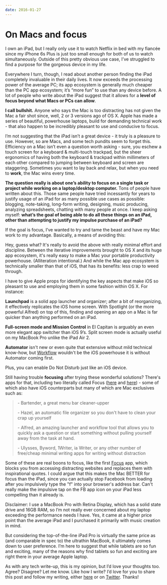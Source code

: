 ```yaml
---
date: 2016-01-27
---
```


# On Macs and focus
<p>I own an iPad, but I really only use it to watch Netflix in bed with my fiancée since my iPhone 6s Plus is just too small enough for both of us to watch simultaneously. Outside of this pretty obvious use case, I’ve struggled to find a purpose for the gorgeous device in my life.</p><p>Everywhere I turn, though, I read about another person finding the iPad completely invaluable in their daily lives. It now exceeds the processing power of the average PC; its app ecosystem is generally much cheaper than the PC app ecosystem; it’s “more fun” to use than any device before. A lot of people who write about the iPad suggest that it allows for a <strong>level of focus beyond what Macs or PCs can allow</strong>.&nbsp;</p><p><strong>I call bullshit.</strong> Anyone who says the Mac is too distracting has not given the Mac a fair shot since, well, 2 or 3 versions ago of OS X. Apple has made a series of beautiful, powerhouse laptops, build for demanding technical work - that also happen to be incredibly pleasant to use and conducive to focus.</p><p>I’m not suggesting that the iPad isn’t a great device - it truly is a pleasure to use. However, so are Macs, and some tech pundits seem to forget this. Efficiency on a Mac isn’t even a question worth asking - sure, you eschew a touch screen for a keyboard &amp; multi-touch trackpad, but the sheer ergonomics of having both the keyboard &amp; trackpad within millimeters of each other compared to jumping between keyboard and screen are staggering. Sometimes you want to lay back and relax, but when you need to <strong>work</strong>, the Mac wins every time.&nbsp;</p><p><strong>The question really is about one’s ability to focus on a single task or project while working on a laptop/desktop computer.</strong> Tons of people have written about this. Those same people have tried incessantly for years to justify usage of an iPad for as many possible use cases as possible: blogging, note-taking, long-form writing, designing, music producing, analyzing spreadsheets, chatting with many people at once. I keep asking myself: <strong>what’s the goal of being able to do all these things on an iPad, other than attempting to justify my impulse purchase of an iPad?</strong></p><p>If the goal is focus, I’ve wanted to try and tame the beast and have my Mac work to my advantage. Basically, a means of avoiding this:</p><p>Hey, guess what? It's really to avoid the above with really minimal effort and discipline. Between the iterative improvements brought to OS X and its huge app ecosystem, it's really easy to make a Mac your portable productivity powerhouse. (Alliteration intentional.) And while the Mac app ecosystem is technically smaller than that of iOS, that has its benefits: less crap to weed through.&nbsp;</p><p>I have to give Apple props for identifying the key aspects that make iOS so pleasant to use and employing them in some fashion within OS X. For instance:</p><p><strong>Launchpad</strong> is a solid app launcher and organizer; after a bit of reorganizing, it effectively replicates the iOS home screen. With Spotlight (or the more powerful Alfred) on top of this, finding and opening an app on a Mac is far quicker than anything performed on an iPad.</p><p><strong>Full-screen mode and Mission Control</strong> in El Capitan is arguably an even more elegant app switcher than iOS 9’s. Split screen mode is actually useful on my MacBook Pro unlike the iPad Air 2.</p><p><strong>Automator</strong> isn't new or even quite that extensive without mild technical know-how, but <a href="http://workflow.is">Workflow</a> wouldn't be the iOS powerhouse it is without Automator coming first.&nbsp;</p><p>Plus, you can enable Do Not Disturb just like an iOS device.</p><p>Still having trouble <strong>focusing</strong> after trying these wonderful solutions? There's apps for that, including two literally called Focus (<a href="http://heyfocus.com">here</a> and <a href="http://focusapp.com">here</a>) - some of which also have iOS counterparts but many of which are Mac exclusives such as:</p><blockquote><p>-	Bartender, a great menu bar cleaner-upper</p><p>-	Hazel, an automatic file organizer so you don't have to clean your crap up yourself&nbsp;</p><p>-	Alfred, an amazing launcher and workflow tool that allows you to quickly ask a question or start something without pulling yourself away from the task at hand.&nbsp;</p><p>-	Ulysses, Byword, 1Writer, ia Writer, or any other number of free/cheap minimal writing apps for writing without distraction</p></blockquote><p>Some of these are real boons to focus, like the first <a href="http://heyfocus.com">Focus</a> app, which blocks you from accessing distracting websites and replaces them with inspirational quotes. I could argue that this makes the Mac BETTER for focus than the iPad, since you can actually stop Facebook from loading after you impulsively type the "f" into your browser's address bar. Can't really make the impulsive tap on the FB app icon on your iPad less compelling than it already is.&nbsp;</p><p>Disclaimer: I use a MacBook Pro with Retina Display, which has a solid state drive and 16GB RAM, so I’m not really ever concerned about my laptop exceeding the performance needs I have. Yes, it came at a higher price point than the average iPad and I purchased it primarily with music creation in mind.&nbsp;</p><p>But considering the top-of-the-line iPad Pro is virtually the same price as (and comparable in spec to) the ultrathin MacBook, it ultimately comes down to user preference. I’m here to suggest that while tablets are so fun and exciting, many of the reasons why find tablets so fun and exciting are right there in your average Apple laptop.</p><p>As with any tech write-up, this is my opinion, but I’d love your thoughts too. Agree? Disagree? Let me know. Like how I write? I’d love for you to share this post and follow my writing, either <a href="http://brandonlucasgreen.com">here</a> or on <a href="http://twitter.com/sphmrs">Twitter</a>. Thanks!</p>